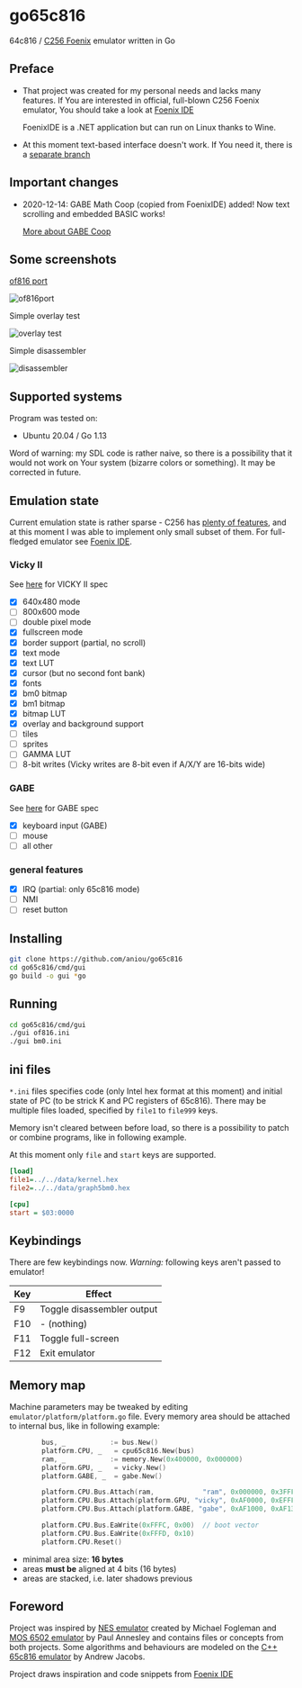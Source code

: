 # go65c816
64c816 / [C256 Foenix](https://c256foenix.com/) emulator written in Go

## Preface

* That project was created for my personal needs and lacks many features.
  If You are interested in official, full-blown C256 Foenix emulator, You
  should take a look at [Foenix IDE](https://github.com/Trinity-11/FoenixIDE)

  FoenixIDE is a .NET application but can run on Linux thanks to Wine.

* At this moment text-based interface doesn't work. If You need it, there
  is a [separate branch](https://github.com/aniou/go65c816/tree/tui)

## Important changes

* 2020-12-14: GABE Math Coop (copied from FoenixIDE) added!
  Now text scrolling and embedded BASIC works!

  [More about GABE Coop](https://wiki.c256foenix.com/index.php?title=GABE#GABE_Integer_Math_Coprocessor_.28.2400:0100_.E2.80.93_.2400:012B.29)

## Some screenshots

[of816 port](https://github.com/aniou/of816/tree/C256/platforms/C256)

![of816port](images/of816.png)

Simple overlay test

![overlay test](images/graph5bm0.png)

Simple disassembler

![disassembler](images/disasm.png)

## Supported systems

Program was tested on:

* Ubuntu 20.04 / Go 1.13
 
Word of warning: my SDL code is rather naive, so there is a possibility that
it would not work on Your system (bizarre colors or something). It may be
corrected in future.

## Emulation state

Current emulation state is rather sparse - C256 has 
[plenty of features](https://wiki.c256foenix.com/index.php?title=Main_Page),
and at this moment I was able to implement only small subset of them. For
full-fledged emulator see [Foenix IDE](https://github.com/Trinity-11/FoenixIDE).

### Vicky II

See [here](https://wiki.c256foenix.com/index.php?title=VICKY_II) for VICKY II spec

- [x] 640x480 mode
- [ ] 800x600 mode
- [ ] double pixel mode
- [x] fullscreen mode
- [x] border support (partial, no scroll)
- [x] text mode 
- [x] text LUT
- [x] cursor (but no second font bank)
- [x] fonts
- [x] bm0 bitmap
- [x] bm1 bitmap
- [x] bitmap LUT
- [x] overlay and background support
- [ ] tiles
- [ ] sprites
- [ ] GAMMA LUT
- [ ] 8-bit writes (Vicky writes are 8-bit even if A/X/Y are 16-bits wide)

### GABE

See [here](https://wiki.c256foenix.com/index.php?title=GABE) for GABE spec

- [x] keyboard input (GABE)
- [ ] mouse
- [ ] all other

### general features

- [x] IRQ (partial: only 65c816 mode)
- [ ] NMI
- [ ] reset button

## Installing

```bash
git clone https://github.com/aniou/go65c816
cd go65c816/cmd/gui
go build -o gui *go
```

## Running

```bash
cd go65c816/cmd/gui
./gui of816.ini 
./gui bm0.ini
```

## ini files

`*.ini` files specifies code (only Intel hex format at this moment) and 
initial state of PC (to be strick K and PC registers of 65c816). There
may be multiple files loaded, specified by `file1` to `file999` keys.

Memory isn't cleared between before load, so there is a possibility to
patch or combine programs, like in following example.

At this moment only `file` and `start` keys are supported.

```ini
[load]
file1=../../data/kernel.hex
file2=../../data/graph5bm0.hex

[cpu]
start = $03:0000
```

## Keybindings

There are few keybindings now. 
*Warning:* following keys aren't passed to emulator!

|Key     |Effect
---------|---------------------------
F9       |Toggle disassembler output
F10      |- (nothing)
F11      |Toggle full-screen
F12      |Exit emulator

## Memory map

Machine parameters may be tweaked by editing `emulator/platform/platform.go` file. Every memory area should be attached to internal bus, like in following example:

```go
        bus, _           := bus.New()
        platform.CPU, _   = cpu65c816.New(bus)
        ram, _           := memory.New(0x400000, 0x000000)
        platform.GPU, _   = vicky.New()
        platform.GABE, _  = gabe.New()

        platform.CPU.Bus.Attach(ram,            "ram", 0x000000, 0x3FFFFF)
        platform.CPU.Bus.Attach(platform.GPU, "vicky", 0xAF0000, 0xEFFFFF)
        platform.CPU.Bus.Attach(platform.GABE, "gabe", 0xAF1000, 0xAF13FF)

        platform.CPU.Bus.EaWrite(0xFFFC, 0x00)  // boot vector
        platform.CPU.Bus.EaWrite(0xFFFD, 0x10)
        platform.CPU.Reset()

```

 * minimal area size: **16 bytes**
 * areas **must be** aligned at 4 bits (16 bytes)
 * areas are stacked, i.e. later shadows previous 

## Foreword

Project was inspired by [NES emulator](https://github.com/fogleman/nes) created by Michael Fogleman and [MOS 6502 emulator](https://github.com/pda/go6502) by Paul Annesley and contains files or concepts from both projects. Some algorithms and behaviours are modeled on the [C++ 65c816 emulator](https://github.com/andrew-jacobs/emu816) by Andrew Jacobs.

Project draws inspiration and code snippets from [Foenix IDE](https://github.com/Trinity-11/FoenixIDE)

